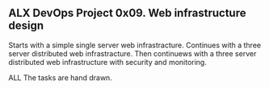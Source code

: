 ## ALX DevOps Project 0x09. Web infrastructure design
Starts with a simple single server web infrastracture.
Continues with a three server distributed web infrastracture.
Then continuews with a three server distributed web infrastructure with security and monitoring.

ALL The tasks are hand drawn.
